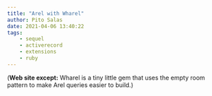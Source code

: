 ```yaml
---
title: "Arel with Wharel"
author: Pito Salas
date: 2021-04-06 13:40:22
tags:
    - sequel
    - activerecord
    - extensions
    - ruby
---
```



(**Web site except:** Wharel is a tiny little gem that uses the empty room pattern to make Arel queries easier to build.) 
